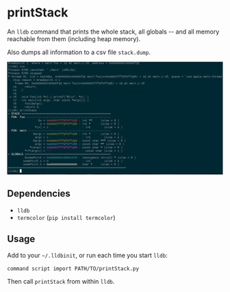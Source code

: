 # printStack

An `lldb` command that prints the whole stack, all globals -- and all
memory reachable from them (including heap memory).

Also dumps all information to a csv file `stack.dump`.

![](./printStack.png?raw=true)

## Dependencies

 - `lldb`
 - `termcolor` (`pip install termcolor`)

## Usage

Add to your `~/.lldbinit`, or run each time you start `lldb`:

```
command script import PATH/TO/printStack.py
```

Then call `printStack` from within `lldb`.
